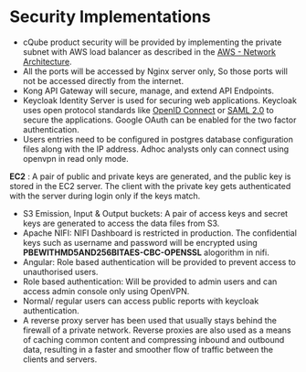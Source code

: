 # Security Implementations

* cQube product security will be provided by implementing the private subnet with AWS load balancer as described in the [AWS - Network Architecture](https://cqube.sunbird.org/use-getting-started/network-architecture-diagram).    
* All the ports will be accessed by Nginx server only, So those ports will not be accessed directly from the internet.
* Kong API Gateway will secure, manage, and extend API Endpoints.
* Keycloak Identity Server is used for securing web applications. Keycloak uses open protocol standards like [OpenID Connect](https://openid.net/connect/) or [SAML 2.0](http://saml.xml.org/saml-specifications) to secure the applications. Google OAuth can  be enabled for the two factor authentication.
* Users entries need to be configured in postgres database configuration files along with the IP address. Adhoc analysts only can connect using openvpn in read only mode.

**EC2** : A pair of public and private keys are generated, and the public key is stored in the EC2 server. The client with the private key gets authenticated with the server during login only if the keys match.

* S3 Emission, Input & Output buckets: A pair of access keys and secret keys are generated to access the data files from S3. 
* Apache NIFI: NIFI Dashboard is restricted in production. The confidential keys such as username and password will be encrypted using **PBEWITHMD5AND256BITAES-CBC-OPENSSL** alogorithm in nifi.
* Angular: Role based authentication will be provided to prevent access to unauthorised users.  
* Role based authentication: Will be provided to admin users and can access admin console only using OpenVPN.
* Normal/ regular users can access public reports with keycloak authentication.
* A reverse proxy server has been used that usually stays behind the firewall of a private network. Reverse proxies are also used as a means of caching common content and compressing inbound and outbound data, resulting in a faster and smoother flow of traffic between the clients and servers.


